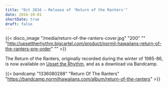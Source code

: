 ```yaml
---
title: "Oct 2016 – Release of 'Return of the Ranters'"
date: 2016-10-01
shortDate: true
draft: false
---
```


{{< disco_image "/media/return-of-the-ranters-cover.jpg" "200" "" "http://upsettherhythm.bigcartel.com/product/normil-hawaiians-return-of-the-ranters-pre-order" "" >}}

The Return of the Ranters, originally recorded during the winter of 1985-86, is now available on [Upset the Rhythm](http://upsettherhythm.bigcartel.com/product/normil-hawaiians-return-of-the-ranters-pre-order), and as a download via Bandcamp.

{{< bandcamp "1336080288" "Return Of The Ranters" "https://bandcamp.normilhawaiians.com/album/return-of-the-ranters" >}}
